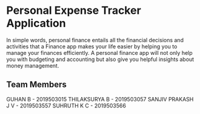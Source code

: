 # Personal Expense Tracker Application
In simple words, personal finance entails all the financial decisions and activities that a 
Finance app makes your life easier by helping you to manage your finances efficiently. A personal 
finance app will not only help you with budgeting and accounting but also give you helpful insights about money management.

## Team Members
GUHAN B - 2019503015
THILAKSURYA B - 2019503057
SANJIV PRAKASH J V - 2019503557
SUHRUTH K C - 2019503566
